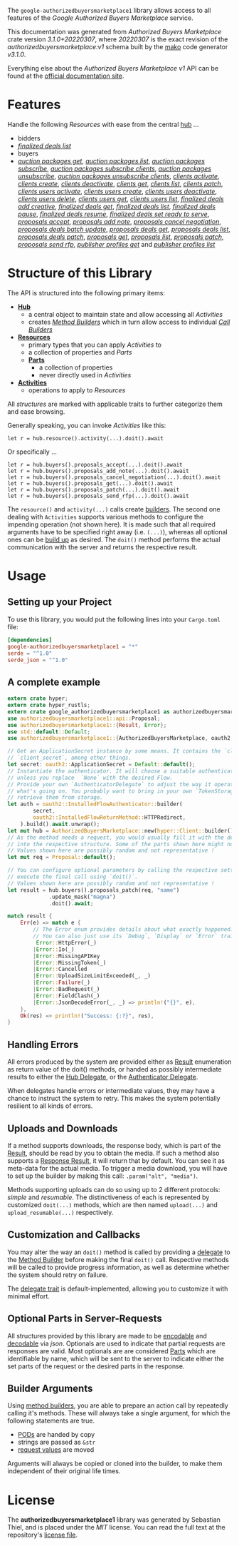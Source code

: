 <!---
DO NOT EDIT !
This file was generated automatically from 'src/mako/api/README.md.mako'
DO NOT EDIT !
-->
The `google-authorizedbuyersmarketplace1` library allows access to all features of the *Google Authorized Buyers Marketplace* service.

This documentation was generated from *Authorized Buyers Marketplace* crate version *3.1.0+20220307*, where *20220307* is the exact revision of the *authorizedbuyersmarketplace:v1* schema built by the [mako](http://www.makotemplates.org/) code generator *v3.1.0*.

Everything else about the *Authorized Buyers Marketplace* *v1* API can be found at the
[official documentation site](https://developers.google.com/authorized-buyers/apis/marketplace/reference/rest/).
# Features

Handle the following *Resources* with ease from the central [hub](https://docs.rs/google-authorizedbuyersmarketplace1/3.1.0+20220307/google_authorizedbuyersmarketplace1/AuthorizedBuyersMarketplace) ... 

* bidders
 * [*finalized deals list*](https://docs.rs/google-authorizedbuyersmarketplace1/3.1.0+20220307/google_authorizedbuyersmarketplace1/api::BidderFinalizedDealListCall)
* buyers
 * [*auction packages get*](https://docs.rs/google-authorizedbuyersmarketplace1/3.1.0+20220307/google_authorizedbuyersmarketplace1/api::BuyerAuctionPackageGetCall), [*auction packages list*](https://docs.rs/google-authorizedbuyersmarketplace1/3.1.0+20220307/google_authorizedbuyersmarketplace1/api::BuyerAuctionPackageListCall), [*auction packages subscribe*](https://docs.rs/google-authorizedbuyersmarketplace1/3.1.0+20220307/google_authorizedbuyersmarketplace1/api::BuyerAuctionPackageSubscribeCall), [*auction packages subscribe clients*](https://docs.rs/google-authorizedbuyersmarketplace1/3.1.0+20220307/google_authorizedbuyersmarketplace1/api::BuyerAuctionPackageSubscribeClientCall), [*auction packages unsubscribe*](https://docs.rs/google-authorizedbuyersmarketplace1/3.1.0+20220307/google_authorizedbuyersmarketplace1/api::BuyerAuctionPackageUnsubscribeCall), [*auction packages unsubscribe clients*](https://docs.rs/google-authorizedbuyersmarketplace1/3.1.0+20220307/google_authorizedbuyersmarketplace1/api::BuyerAuctionPackageUnsubscribeClientCall), [*clients activate*](https://docs.rs/google-authorizedbuyersmarketplace1/3.1.0+20220307/google_authorizedbuyersmarketplace1/api::BuyerClientActivateCall), [*clients create*](https://docs.rs/google-authorizedbuyersmarketplace1/3.1.0+20220307/google_authorizedbuyersmarketplace1/api::BuyerClientCreateCall), [*clients deactivate*](https://docs.rs/google-authorizedbuyersmarketplace1/3.1.0+20220307/google_authorizedbuyersmarketplace1/api::BuyerClientDeactivateCall), [*clients get*](https://docs.rs/google-authorizedbuyersmarketplace1/3.1.0+20220307/google_authorizedbuyersmarketplace1/api::BuyerClientGetCall), [*clients list*](https://docs.rs/google-authorizedbuyersmarketplace1/3.1.0+20220307/google_authorizedbuyersmarketplace1/api::BuyerClientListCall), [*clients patch*](https://docs.rs/google-authorizedbuyersmarketplace1/3.1.0+20220307/google_authorizedbuyersmarketplace1/api::BuyerClientPatchCall), [*clients users activate*](https://docs.rs/google-authorizedbuyersmarketplace1/3.1.0+20220307/google_authorizedbuyersmarketplace1/api::BuyerClientUserActivateCall), [*clients users create*](https://docs.rs/google-authorizedbuyersmarketplace1/3.1.0+20220307/google_authorizedbuyersmarketplace1/api::BuyerClientUserCreateCall), [*clients users deactivate*](https://docs.rs/google-authorizedbuyersmarketplace1/3.1.0+20220307/google_authorizedbuyersmarketplace1/api::BuyerClientUserDeactivateCall), [*clients users delete*](https://docs.rs/google-authorizedbuyersmarketplace1/3.1.0+20220307/google_authorizedbuyersmarketplace1/api::BuyerClientUserDeleteCall), [*clients users get*](https://docs.rs/google-authorizedbuyersmarketplace1/3.1.0+20220307/google_authorizedbuyersmarketplace1/api::BuyerClientUserGetCall), [*clients users list*](https://docs.rs/google-authorizedbuyersmarketplace1/3.1.0+20220307/google_authorizedbuyersmarketplace1/api::BuyerClientUserListCall), [*finalized deals add creative*](https://docs.rs/google-authorizedbuyersmarketplace1/3.1.0+20220307/google_authorizedbuyersmarketplace1/api::BuyerFinalizedDealAddCreativeCall), [*finalized deals get*](https://docs.rs/google-authorizedbuyersmarketplace1/3.1.0+20220307/google_authorizedbuyersmarketplace1/api::BuyerFinalizedDealGetCall), [*finalized deals list*](https://docs.rs/google-authorizedbuyersmarketplace1/3.1.0+20220307/google_authorizedbuyersmarketplace1/api::BuyerFinalizedDealListCall), [*finalized deals pause*](https://docs.rs/google-authorizedbuyersmarketplace1/3.1.0+20220307/google_authorizedbuyersmarketplace1/api::BuyerFinalizedDealPauseCall), [*finalized deals resume*](https://docs.rs/google-authorizedbuyersmarketplace1/3.1.0+20220307/google_authorizedbuyersmarketplace1/api::BuyerFinalizedDealResumeCall), [*finalized deals set ready to serve*](https://docs.rs/google-authorizedbuyersmarketplace1/3.1.0+20220307/google_authorizedbuyersmarketplace1/api::BuyerFinalizedDealSetReadyToServeCall), [*proposals accept*](https://docs.rs/google-authorizedbuyersmarketplace1/3.1.0+20220307/google_authorizedbuyersmarketplace1/api::BuyerProposalAcceptCall), [*proposals add note*](https://docs.rs/google-authorizedbuyersmarketplace1/3.1.0+20220307/google_authorizedbuyersmarketplace1/api::BuyerProposalAddNoteCall), [*proposals cancel negotiation*](https://docs.rs/google-authorizedbuyersmarketplace1/3.1.0+20220307/google_authorizedbuyersmarketplace1/api::BuyerProposalCancelNegotiationCall), [*proposals deals batch update*](https://docs.rs/google-authorizedbuyersmarketplace1/3.1.0+20220307/google_authorizedbuyersmarketplace1/api::BuyerProposalDealBatchUpdateCall), [*proposals deals get*](https://docs.rs/google-authorizedbuyersmarketplace1/3.1.0+20220307/google_authorizedbuyersmarketplace1/api::BuyerProposalDealGetCall), [*proposals deals list*](https://docs.rs/google-authorizedbuyersmarketplace1/3.1.0+20220307/google_authorizedbuyersmarketplace1/api::BuyerProposalDealListCall), [*proposals deals patch*](https://docs.rs/google-authorizedbuyersmarketplace1/3.1.0+20220307/google_authorizedbuyersmarketplace1/api::BuyerProposalDealPatchCall), [*proposals get*](https://docs.rs/google-authorizedbuyersmarketplace1/3.1.0+20220307/google_authorizedbuyersmarketplace1/api::BuyerProposalGetCall), [*proposals list*](https://docs.rs/google-authorizedbuyersmarketplace1/3.1.0+20220307/google_authorizedbuyersmarketplace1/api::BuyerProposalListCall), [*proposals patch*](https://docs.rs/google-authorizedbuyersmarketplace1/3.1.0+20220307/google_authorizedbuyersmarketplace1/api::BuyerProposalPatchCall), [*proposals send rfp*](https://docs.rs/google-authorizedbuyersmarketplace1/3.1.0+20220307/google_authorizedbuyersmarketplace1/api::BuyerProposalSendRfpCall), [*publisher profiles get*](https://docs.rs/google-authorizedbuyersmarketplace1/3.1.0+20220307/google_authorizedbuyersmarketplace1/api::BuyerPublisherProfileGetCall) and [*publisher profiles list*](https://docs.rs/google-authorizedbuyersmarketplace1/3.1.0+20220307/google_authorizedbuyersmarketplace1/api::BuyerPublisherProfileListCall)




# Structure of this Library

The API is structured into the following primary items:

* **[Hub](https://docs.rs/google-authorizedbuyersmarketplace1/3.1.0+20220307/google_authorizedbuyersmarketplace1/AuthorizedBuyersMarketplace)**
    * a central object to maintain state and allow accessing all *Activities*
    * creates [*Method Builders*](https://docs.rs/google-authorizedbuyersmarketplace1/3.1.0+20220307/google_authorizedbuyersmarketplace1/client::MethodsBuilder) which in turn
      allow access to individual [*Call Builders*](https://docs.rs/google-authorizedbuyersmarketplace1/3.1.0+20220307/google_authorizedbuyersmarketplace1/client::CallBuilder)
* **[Resources](https://docs.rs/google-authorizedbuyersmarketplace1/3.1.0+20220307/google_authorizedbuyersmarketplace1/client::Resource)**
    * primary types that you can apply *Activities* to
    * a collection of properties and *Parts*
    * **[Parts](https://docs.rs/google-authorizedbuyersmarketplace1/3.1.0+20220307/google_authorizedbuyersmarketplace1/client::Part)**
        * a collection of properties
        * never directly used in *Activities*
* **[Activities](https://docs.rs/google-authorizedbuyersmarketplace1/3.1.0+20220307/google_authorizedbuyersmarketplace1/client::CallBuilder)**
    * operations to apply to *Resources*

All *structures* are marked with applicable traits to further categorize them and ease browsing.

Generally speaking, you can invoke *Activities* like this:

```Rust,ignore
let r = hub.resource().activity(...).doit().await
```

Or specifically ...

```ignore
let r = hub.buyers().proposals_accept(...).doit().await
let r = hub.buyers().proposals_add_note(...).doit().await
let r = hub.buyers().proposals_cancel_negotiation(...).doit().await
let r = hub.buyers().proposals_get(...).doit().await
let r = hub.buyers().proposals_patch(...).doit().await
let r = hub.buyers().proposals_send_rfp(...).doit().await
```

The `resource()` and `activity(...)` calls create [builders][builder-pattern]. The second one dealing with `Activities` 
supports various methods to configure the impending operation (not shown here). It is made such that all required arguments have to be 
specified right away (i.e. `(...)`), whereas all optional ones can be [build up][builder-pattern] as desired.
The `doit()` method performs the actual communication with the server and returns the respective result.

# Usage

## Setting up your Project

To use this library, you would put the following lines into your `Cargo.toml` file:

```toml
[dependencies]
google-authorizedbuyersmarketplace1 = "*"
serde = "^1.0"
serde_json = "^1.0"
```

## A complete example

```Rust
extern crate hyper;
extern crate hyper_rustls;
extern crate google_authorizedbuyersmarketplace1 as authorizedbuyersmarketplace1;
use authorizedbuyersmarketplace1::api::Proposal;
use authorizedbuyersmarketplace1::{Result, Error};
use std::default::Default;
use authorizedbuyersmarketplace1::{AuthorizedBuyersMarketplace, oauth2, hyper, hyper_rustls};

// Get an ApplicationSecret instance by some means. It contains the `client_id` and 
// `client_secret`, among other things.
let secret: oauth2::ApplicationSecret = Default::default();
// Instantiate the authenticator. It will choose a suitable authentication flow for you, 
// unless you replace  `None` with the desired Flow.
// Provide your own `AuthenticatorDelegate` to adjust the way it operates and get feedback about 
// what's going on. You probably want to bring in your own `TokenStorage` to persist tokens and
// retrieve them from storage.
let auth = oauth2::InstalledFlowAuthenticator::builder(
        secret,
        oauth2::InstalledFlowReturnMethod::HTTPRedirect,
    ).build().await.unwrap();
let mut hub = AuthorizedBuyersMarketplace::new(hyper::Client::builder().build(hyper_rustls::HttpsConnector::with_native_roots().https_or_http().enable_http1().enable_http2().build()), auth);
// As the method needs a request, you would usually fill it with the desired information
// into the respective structure. Some of the parts shown here might not be applicable !
// Values shown here are possibly random and not representative !
let mut req = Proposal::default();

// You can configure optional parameters by calling the respective setters at will, and
// execute the final call using `doit()`.
// Values shown here are possibly random and not representative !
let result = hub.buyers().proposals_patch(req, "name")
             .update_mask("magna")
             .doit().await;

match result {
    Err(e) => match e {
        // The Error enum provides details about what exactly happened.
        // You can also just use its `Debug`, `Display` or `Error` traits
         Error::HttpError(_)
        |Error::Io(_)
        |Error::MissingAPIKey
        |Error::MissingToken(_)
        |Error::Cancelled
        |Error::UploadSizeLimitExceeded(_, _)
        |Error::Failure(_)
        |Error::BadRequest(_)
        |Error::FieldClash(_)
        |Error::JsonDecodeError(_, _) => println!("{}", e),
    },
    Ok(res) => println!("Success: {:?}", res),
}

```
## Handling Errors

All errors produced by the system are provided either as [Result](https://docs.rs/google-authorizedbuyersmarketplace1/3.1.0+20220307/google_authorizedbuyersmarketplace1/client::Result) enumeration as return value of
the doit() methods, or handed as possibly intermediate results to either the 
[Hub Delegate](https://docs.rs/google-authorizedbuyersmarketplace1/3.1.0+20220307/google_authorizedbuyersmarketplace1/client::Delegate), or the [Authenticator Delegate](https://docs.rs/yup-oauth2/*/yup_oauth2/trait.AuthenticatorDelegate.html).

When delegates handle errors or intermediate values, they may have a chance to instruct the system to retry. This 
makes the system potentially resilient to all kinds of errors.

## Uploads and Downloads
If a method supports downloads, the response body, which is part of the [Result](https://docs.rs/google-authorizedbuyersmarketplace1/3.1.0+20220307/google_authorizedbuyersmarketplace1/client::Result), should be
read by you to obtain the media.
If such a method also supports a [Response Result](https://docs.rs/google-authorizedbuyersmarketplace1/3.1.0+20220307/google_authorizedbuyersmarketplace1/client::ResponseResult), it will return that by default.
You can see it as meta-data for the actual media. To trigger a media download, you will have to set up the builder by making
this call: `.param("alt", "media")`.

Methods supporting uploads can do so using up to 2 different protocols: 
*simple* and *resumable*. The distinctiveness of each is represented by customized 
`doit(...)` methods, which are then named `upload(...)` and `upload_resumable(...)` respectively.

## Customization and Callbacks

You may alter the way an `doit()` method is called by providing a [delegate](https://docs.rs/google-authorizedbuyersmarketplace1/3.1.0+20220307/google_authorizedbuyersmarketplace1/client::Delegate) to the 
[Method Builder](https://docs.rs/google-authorizedbuyersmarketplace1/3.1.0+20220307/google_authorizedbuyersmarketplace1/client::CallBuilder) before making the final `doit()` call. 
Respective methods will be called to provide progress information, as well as determine whether the system should 
retry on failure.

The [delegate trait](https://docs.rs/google-authorizedbuyersmarketplace1/3.1.0+20220307/google_authorizedbuyersmarketplace1/client::Delegate) is default-implemented, allowing you to customize it with minimal effort.

## Optional Parts in Server-Requests

All structures provided by this library are made to be [encodable](https://docs.rs/google-authorizedbuyersmarketplace1/3.1.0+20220307/google_authorizedbuyersmarketplace1/client::RequestValue) and 
[decodable](https://docs.rs/google-authorizedbuyersmarketplace1/3.1.0+20220307/google_authorizedbuyersmarketplace1/client::ResponseResult) via *json*. Optionals are used to indicate that partial requests are responses 
are valid.
Most optionals are are considered [Parts](https://docs.rs/google-authorizedbuyersmarketplace1/3.1.0+20220307/google_authorizedbuyersmarketplace1/client::Part) which are identifiable by name, which will be sent to 
the server to indicate either the set parts of the request or the desired parts in the response.

## Builder Arguments

Using [method builders](https://docs.rs/google-authorizedbuyersmarketplace1/3.1.0+20220307/google_authorizedbuyersmarketplace1/client::CallBuilder), you are able to prepare an action call by repeatedly calling it's methods.
These will always take a single argument, for which the following statements are true.

* [PODs][wiki-pod] are handed by copy
* strings are passed as `&str`
* [request values](https://docs.rs/google-authorizedbuyersmarketplace1/3.1.0+20220307/google_authorizedbuyersmarketplace1/client::RequestValue) are moved

Arguments will always be copied or cloned into the builder, to make them independent of their original life times.

[wiki-pod]: http://en.wikipedia.org/wiki/Plain_old_data_structure
[builder-pattern]: http://en.wikipedia.org/wiki/Builder_pattern
[google-go-api]: https://github.com/google/google-api-go-client

# License
The **authorizedbuyersmarketplace1** library was generated by Sebastian Thiel, and is placed 
under the *MIT* license.
You can read the full text at the repository's [license file][repo-license].

[repo-license]: https://github.com/Byron/google-apis-rsblob/main/LICENSE.md

